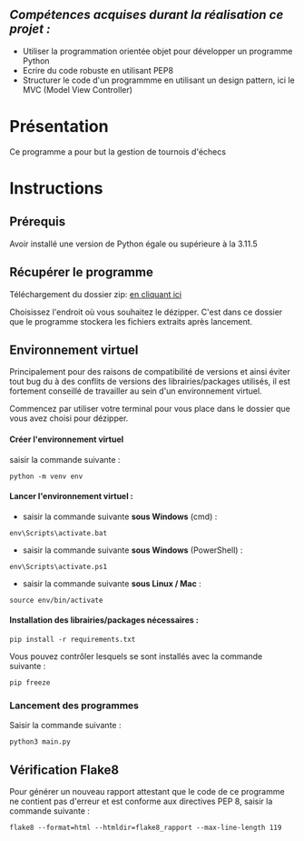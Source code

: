 ## *Compétences acquises durant la réalisation ce projet :*
- Utiliser la programmation orientée objet pour développer un programme Python
- Ecrire du code robuste en utilisant PEP8
- Structurer le code d'un programmme en utilisant un design pattern, ici le MVC (Model View Controller)

# Présentation
Ce programme a pour but la gestion de tournois d'échecs

# Instructions
## Prérequis
Avoir installé une version de Python égale ou supérieure à la 3.11.5

## Récupérer le programme

Téléchargement du dossier zip:
[en cliquant ici](https://github.com/marillierpeg/Openclassrooms_Projet-4/archive/refs/heads/main.zip)

Choisissez l'endroit où vous souhaitez le dézipper. C'est dans ce dossier que le programme stockera les fichiers extraits après lancement.

## Environnement virtuel
Principalement pour des raisons de compatibilité de versions et ainsi éviter tout bug du à des conflits de versions des librairies/packages utilisés, il est fortement conseillé de travailler au sein d'un environnement virtuel.

Commencez par utiliser votre terminal pour vous place dans le dossier que vous avez choisi pour dézipper.

#### Créer l'environnement virtuel

saisir la commande  suivante :
```
python -m venv env
```

#### Lancer l'environnement virtuel :

* saisir la commande  suivante  **sous Windows** (cmd) :
```
env\Scripts\activate.bat
```

* saisir la commande  suivante  **sous Windows** (PowerShell) :

```
env\Scripts\activate.ps1
```

* saisir la commande  suivante **sous Linux / Mac** :

```
source env/bin/activate
```

#### Installation des librairies/packages nécessaires :
```
pip install -r requirements.txt
```
Vous pouvez contrôler lesquels se sont installés avec la commande suivante : 
```
pip freeze
```


### Lancement des programmes
Saisir la commande suivante :
```
python3 main.py
```



## Vérification Flake8
Pour générer un nouveau rapport attestant que le code de ce programme ne contient pas d'erreur et est conforme aux directives PEP 8, saisir la commande suivante :
```
flake8 --format=html --htmldir=flake8_rapport --max-line-length 119
```
